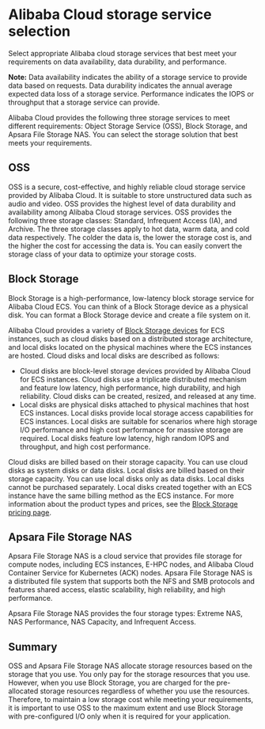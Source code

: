 # Alibaba Cloud storage service selection

Select appropriate Alibaba cloud storage services that best meet your requirements on data availability, data durability, and performance.

**Note:** Data availability indicates the ability of a storage service to provide data based on requests. Data durability indicates the annual average expected data loss of a storage service. Performance indicates the IOPS or throughput that a storage service can provide.

Alibaba Cloud provides the following three storage services to meet different requirements: Object Storage Service \(OSS\), Block Storage, and Apsara File Storage NAS. You can select the storage solution that best meets your requirements.

## OSS

OSS is a secure, cost-effective, and highly reliable cloud storage service provided by Alibaba Cloud. It is suitable to store unstructured data such as audio and video. OSS provides the highest level of data durability and availability among Alibaba Cloud storage services. OSS provides the following three storage classes: Standard, Infrequent Access \(IA\), and Archive. The three storage classes apply to hot data, warm data, and cold data respectively. The colder the data is, the lower the storage cost is, and the higher the cost for accessing the data is. You can easily convert the storage class of your data to optimize your storage costs.

## Block Storage

Block Storage is a high-performance, low-latency block storage service for Alibaba Cloud ECS. You can think of a Block Storage device as a physical disk. You can format a Block Storage device and create a file system on it.

Alibaba Cloud provides a variety of [Block Storage devices](https://ecs-buy.aliyun.com/?spm=5176.54360.880806.btn1.77b76a81ly4Be3#/clouddisk) for ECS instances, such as cloud disks based on a distributed storage architecture, and local disks located on the physical machines where the ECS instances are hosted. Cloud disks and local disks are described as follows:

-   Cloud disks are block-level storage devices provided by Alibaba Cloud for ECS instances. Cloud disks use a triplicate distributed mechanism and feature low latency, high performance, high durability, and high reliability. Cloud disks can be created, resized, and released at any time.
-   Local disks are physical disks attached to physical machines that host ECS instances. Local disks provide local storage access capabilities for ECS instances. Local disks are suitable for scenarios where high storage I/O performance and high cost performance for massive storage are required. Local disks feature low latency, high random IOPS and throughput, and high cost performance.

Cloud disks are billed based on their storage capacity. You can use cloud disks as system disks or data disks. Local disks are billed based on their storage capacity. You can use local disks only as data disks. Local disks cannot be purchased separately. Local disks created together with an ECS instance have the same billing method as the ECS instance. For more information about the product types and prices, see the [Block Storage pricing page](https://www.aliyun.com/price/product?spm=5176.54360.880806.btn1.19056a81lBSWXw#/disk/detail).

## Apsara File Storage NAS

Apsara File Storage NAS is a cloud service that provides file storage for compute nodes, including ECS instances, E-HPC nodes, and Alibaba Cloud Container Service for Kubernetes \(ACK\) nodes. Apsara File Storage NAS is a distributed file system that supports both the NFS and SMB protocols and features shared access, elastic scalability, high reliability, and high performance.

Apsara File Storage NAS provides the four storage types: Extreme NAS, NAS Performance, NAS Capacity, and Infrequent Access.

## Summary

OSS and Apsara File Storage NAS allocate storage resources based on the storage that you use. You only pay for the storage resources that you use. However, when you use Block Storage, you are charged for the pre-allocated storage resources regardless of whether you use the resources. Therefore, to maintain a low storage cost while meeting your requirements, it is important to use OSS to the maximum extent and use Block Storage with pre-configured I/O only when it is required for your application.

